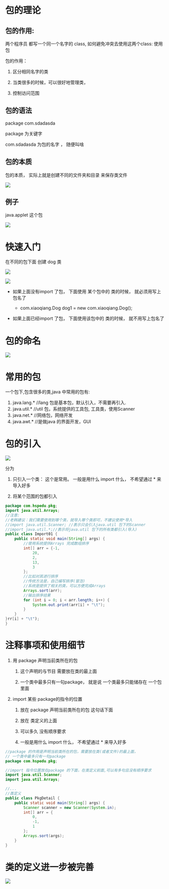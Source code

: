 # 包的理论

## 包的作用:

两个程序员 都写一个同一个名字的 class, 如何避免冲突去使用这两个class: 使用包  

包的作用： 

1. 区分相同名字的类

2. 当类很多的时候，可以很好地管理类， 

3. 控制访问范围

## 包的语法

package  com.sdadasda

package 为关键字

com.sdadasda 为包的名字 ， 随便叫啥

## 包的本质

包的本质， 实际上就是创建不同的文件夹和目录 来保存类文件

![](..\Image\0271_01_包_包的本质.png)

## 例子

java.applet 这个包 

![](..\Image\0271_02_包_例子2.png)

## 

# 快速入门

在不同的包下面 创建 dog 类

![](..\Image\0271_03_包_快速入门_1.png)

![](..\Image\0271_04_包_快速入门_2.png)

- 如果上面没有import 了包， 下面使用 某个包中的 类的时候， 就必须用写上包名了
  
  - com.xiaoqiang.Dog dog1 = new com.xiaoqiang.Dog();

- 如果上面已经import 了包， 下面使用该包中的 类的时候， 就不用写上包名了

# 包的命名

![](..\Image\0271_05_包_包的命名.png)

# 常用的包

一个包下,包含很多的类,java 中常用的包有:

1) java.lang.* //lang 包是基本包，默认引入，不需要再引入.
2) java.util.* //util 包，系统提供的工具包, 工具类，使用Scanner
3) java.net.* //网络包，网络开发
4) java.awt.* //是做java 的界面开发，GUI

# 包的引入

![](..\Image\0271_07_包_包的引入.png)

分为

1. 只引入一个类： 这个是常用。 一般是用什么 import 什么， 不希望通过 * 来导入好多

2. 将某个范围的包都引入

```java
package com.hspedu.pkg;
import java.util.Arrays;
//注意:
//老韩建议：我们需要使用到哪个类，就导入哪个类即可，不建议使用*导入
//import java.util.Scanner; //表示只会引入java.util 包下的Scanner
//import java.util.*;//表示将java.util 包下的所有类都引入(导入)
public class Import01 {
    public static void main(String[] args) {
        //使用系统提供Arrays 完成数组排序
        int[] arr = {-1,
            20,
            2,
            13,
            3
        };
        //比如对其进行排序
        //传统方法是，自己编写排序(冒泡)
        //系统是提供了相关的类，可以方便完成Arrays
        Arrays.sort(arr);
        //输出排序结果
        for (int i = 0; i < arr.length; i++) {
            System.out.print(arr[i] + "\t");
        }
    }
}rr[i] + "\t");
}
```

# 注释事项和使用细节

1. 用 package 声明当前类所在的包
   
   1. 这个声明的与节目 需要放在类的最上面
   
   2. 一个类中最多只有一句package， 就是说 一个类最多只能储存在 一个包里面 

2. import 某些 package的指令的位置
   
   1. 放在 package 声明当前类所在的包 这句话下面
   
   2. 放在 类定义的上面 
   
   3. 可以多久 没有顺序要求
   
   4. 一般是用什么 import 什么， 不希望通过 * 来导入好多

```java
//package 的作用是声明当前类所在的包，需要放在类(或者文件)的最上面，
// 一个类中最多只有一句package
package com.hspedu.pkg;

//import 指令位置放在package 的下面，在类定义前面,可以有多句且没有顺序要求
import java.util.Scanner;
import java.util.Arrays;

//...
//类定义
public class PkgDetail {
    public static void main(String[] args) {
        Scanner scanner = new Scanner(System.in);
        int[] arr = {
            0,
            -1,
            1
        };
        Arrays.sort(args);
    }
}
```

# 类的定义进一步被完善

![](..\Image\0271_08_包_类定义的完善_包.png)
